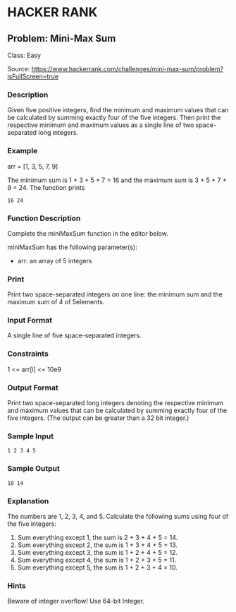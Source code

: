 # HACKER RANK
## Problem: Mini-Max Sum

Class: Easy

Source: https://www.hackerrank.com/challenges/mini-max-sum/problem?isFullScreen=true

### Description

Given five positive integers, find the minimum and maximum values that can be calculated by summing exactly four of the five integers. Then print the respective minimum and maximum values as a single line of two space-separated long integers.

### Example
arr = [1, 3, 5, 7, 9]

The minimum sum is 1 + 3 + 5 + 7 = 16 and the maximum sum is 3 + 5 + 7 + 9 = 24. The function prints
```
16 24
```

### Function Description
Complete the miniMaxSum function in the editor below.

miniMaxSum has the following parameter(s):
- arr: an array of 5 integers

### Print
Print two space-separated integers on one line: the minimum sum and the maximum sum of
4 of 5elements.

### Input Format
A single line of five space-separated integers.

### Constraints
1 <= arr[i] <= 10e9

### Output Format
Print two space-separated long integers denoting the respective minimum and maximum values that can be calculated by summing exactly four of the five integers. (The output can be greater than a 32 bit integer.)

### Sample Input
```
1 2 3 4 5
```

### Sample Output
```
10 14
```

### Explanation
The numbers are 1, 2, 3, 4, and 5. Calculate the following sums using four of the five integers:
1. Sum everything except 1, the sum is 2 + 3 + 4 + 5 = 14.
2. Sum everything except 2, the sum is 1 + 3 + 4 + 5 = 13.
3. Sum everything except 3, the sum is 1 + 2 + 4 + 5 = 12.
4. Sum everything except 4, the sum is 1 + 2 + 3 + 5 = 11.
5. Sum everything except 5, the sum is 1 + 2 + 3 + 4 = 10.

### Hints
Beware of integer overflow! Use 64-bit Integer.
